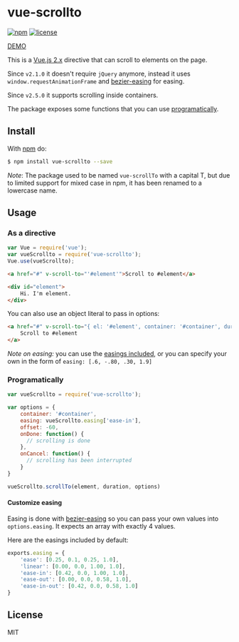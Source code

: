 # vue-scrollto
[![npm](https://img.shields.io/npm/v/vue-scrollto.svg)](https://www.npmjs.com/package/vue-scrollto)
[![license](https://img.shields.io/github/license/mashape/apistatus.svg)](https://github.com/rigor789/vue-scrollto/blob/master/LICENSE)

[DEMO](https://rigor789.github.io/vue-scrollto/)

This is a [Vue.js 2.x](https://github.com/vuejs/vue) directive that
can scroll to elements on the page.

Since `v2.1.0` it doesn't require `jQuery` anymore, instead it uses
`window.requestAnimationFrame` and 
[bezier-easing](https://github.com/gre/bezier-easing) for easing.

Since `v2.5.0` it supports scrolling inside containers.
 
The package exposes some functions that you can use [programatically](#programatically). 

## Install

With [npm](http://npmjs.org) do:

```bash
$ npm install vue-scrollto --save
```
*Note*: The package used to be named `vue-scrollTo` with a capital T, but due to limited support for mixed case in npm, it has been renamed to a lowercase name.
## Usage

### As a directive
```js
var Vue = require('vue');
var vueScrollto = require('vue-scrollto');
Vue.use(vueScrollto);
```

```html
<a href="#" v-scroll-to="'#element'">Scroll to #element</a>

<div id="element">
    Hi. I'm element.
</div>
```

You can also use an object literal to pass in options:

```html
<a href="#" v-scroll-to="{ el: '#element', container: '#container', duration: 500, easing: 'linear', offset: -200, onDone: onDone, onCancel: onCancel}">
    Scroll to #element
</a>
```

*Note on easing:* you can use the [easings included](#customize-easing), or you can specify your own in the form of `easing: [.6, -.80, .30, 1.9]`

### Programatically

```js
var vueScrollto = require('vue-scrollto');

var options = {
    container: '#container',
    easing: vueScrollto.easing['ease-in'],
    offset: -60,
    onDone: function() {
      // scrolling is done
    },
    onCancel: function() {
      // scrolling has been interrupted
    }
}

vueScrollto.scrollTo(element, duration, options)
```

#### Customize easing

Easing is done with [bezier-easing](https://github.com/gre/bezier-easing)
so you can pass your own values into
`options.easing`. It expects an array with exactly 4 values.

Here are the easings included by default: 
```js
exports.easing = {
    'ease': [0.25, 0.1, 0.25, 1.0],
    'linear': [0.00, 0.0, 1.00, 1.0],
    'ease-in': [0.42, 0.0, 1.00, 1.0],
    'ease-out': [0.00, 0.0, 0.58, 1.0],
    'ease-in-out': [0.42, 0.0, 0.58, 1.0]
}
```

## License

MIT
